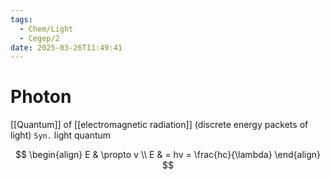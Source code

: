 ```yaml
---
tags:
  - Chem/Light
  - Cegep/2
date: 2025-03-26T11:49:41
---
```


# Photon

[[Quantum]] of [[electromagnetic radiation]] (discrete energy packets of light)
`Syn.` light quantum

$$
\begin{align}
E & \propto v \\
E & = hv = \frac{hc}{\lambda}
\end{align}
$$
